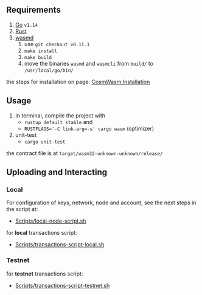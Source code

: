 


## Requirements

 1. [Go](https://golang.org/dl/) `v1.14` 
 2. [Rust](https://rustup.rs/)
 3. [wasmd](https://github.com/CosmWasm/wasmd.git)
	 1. use `git checkout v0.11.1`  
	 2.  `make install`
	 3.  `make build`
	 4.  move the binaries `wasmd` and `wasmcli` from `build/` to `/usr/local/go/bin/`

the steps for installation on page: [CosmWasm Installation](https://docs.cosmwasm.com/getting-started/installation.html)

## Usage
1.  In terminal, compile the project with
	* `rustup default stable` and 
	* `RUSTFLAGS='-C link-arg=-s' cargo wasm` (optimizer)
2. unit-test
	* `cargo unit-test`

the contract file is at `target/wasm32-unknown-unknown/release/`

## Uploading and Interacting

### Local
For configuration of keys, network, node and account, see the next steps in the script at:
-  [Scripts/local-node-script.sh](https://github.com/rodrigodg1/e-prescription/blob/master/CosmWasm/Scripts/local-node-script.sh)

for **local** transactions script:
-  [Scripts/transactions-script-local.sh](https://github.com/rodrigodg1/e-prescription/blob/master/CosmWasm/Scripts/transactions-script-local.sh)

### Testnet

for **testnet** transactions script:
-  [Scripts/transactions-script-testnet.sh](https://github.com/rodrigodg1/e-prescription/blob/master/CosmWasm/Scripts/transactions-script-testnet.sh)



